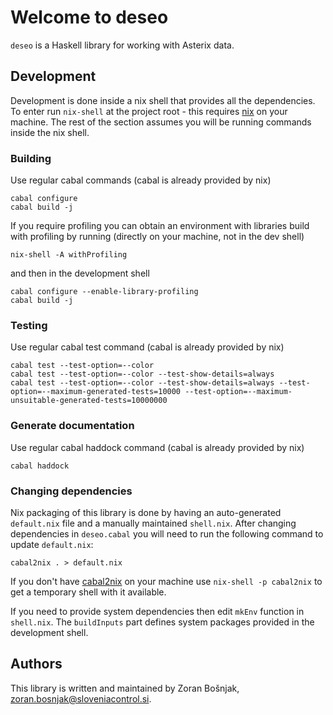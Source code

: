 # Welcome to deseo

`deseo` is a Haskell library for working with Asterix data.

## Development

Development is done inside a nix shell that provides all the dependencies. To
enter run `nix-shell` at the project root - this requires
[nix](https://nixos.org/nix/) on your machine. The rest of the section assumes
you will be running commands inside the nix shell.

### Building

Use regular cabal commands (cabal is already provided by nix)

    cabal configure
    cabal build -j

If you require profiling you can obtain an environment with libraries build
with profiling by running (directly on your machine, not in the dev shell)

    nix-shell -A withProfiling

and then in the development shell

    cabal configure --enable-library-profiling
    cabal build -j

### Testing

Use regular cabal test command (cabal is already provided by nix)

    cabal test --test-option=--color
    cabal test --test-option=--color --test-show-details=always
    cabal test --test-option=--color --test-show-details=always --test-option=--maximum-generated-tests=10000 --test-option=--maximum-unsuitable-generated-tests=10000000

### Generate documentation

Use regular cabal haddock command (cabal is already provided by nix)

    cabal haddock

### Changing dependencies

Nix packaging of this library is done by having an auto-generated `default.nix`
file and a manually maintained `shell.nix`. After changing dependencies in
`deseo.cabal` you will need to run the following command to update
`default.nix`:

    cabal2nix . > default.nix

If you don't have [cabal2nix](https://github.com/NixOS/cabal2nix) on your
machine use `nix-shell -p cabal2nix` to get a temporary shell with it
available.

If you need to provide system dependencies then edit `mkEnv` function in
`shell.nix`. The `buildInputs` part defines system packages provided in the
development shell.

## Authors

This library is written and maintained by Zoran Bošnjak,
<zoran.bosnjak@sloveniacontrol.si>.

